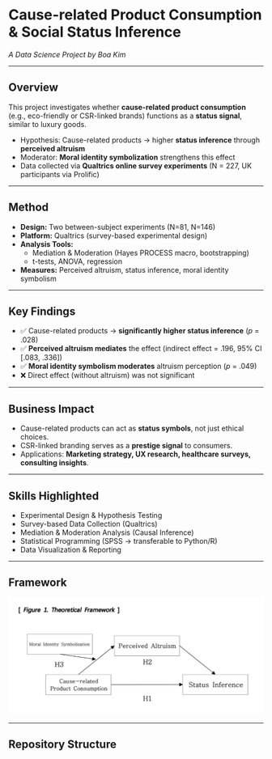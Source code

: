 # Cause-related Product Consumption & Social Status Inference  
_A Data Science Project by Boa Kim_

---

## Overview
This project investigates whether **cause-related product consumption** (e.g., eco-friendly or CSR-linked brands) functions as a **status signal**, similar to luxury goods.  

- Hypothesis: Cause-related products → higher **status inference** through **perceived altruism**  
- Moderator: **Moral identity symbolization** strengthens this effect  
- Data collected via **Qualtrics online survey experiments** (N = 227, UK participants via Prolific)  

---

## Method
- **Design:** Two between-subject experiments (N=81, N=146)  
- **Platform:** Qualtrics (survey-based experimental design)  
- **Analysis Tools:**  
  - Mediation & Moderation (Hayes PROCESS macro, bootstrapping)  
  - t-tests, ANOVA, regression  
- **Measures:** Perceived altruism, status inference, moral identity symbolism  

---

## Key Findings
- ✅ Cause-related products → **significantly higher status inference** (*p* = .028)  
- ✅ **Perceived altruism mediates** the effect (indirect effect = .196, 95% CI [.083, .336])  
- ✅ **Moral identity symbolism moderates** altruism perception (*p* = .049)  
- ❌ Direct effect (without altruism) was not significant  

---

## Business Impact
- Cause-related products can act as **status symbols**, not just ethical choices.  
- CSR-linked branding serves as a **prestige signal** to consumers.  
- Applications: **Marketing strategy, UX research, healthcare surveys, consulting insights**.  

---

## Skills Highlighted
- Experimental Design & Hypothesis Testing  
- Survey-based Data Collection (Qualtrics)  
- Mediation & Moderation Analysis (Causal Inference)  
- Statistical Programming (SPSS → transferable to Python/R)  
- Data Visualization & Reporting  

---

## Framework
![Theoretical Framework](figures/theoretical_framework.png)

---

## Repository Structure

